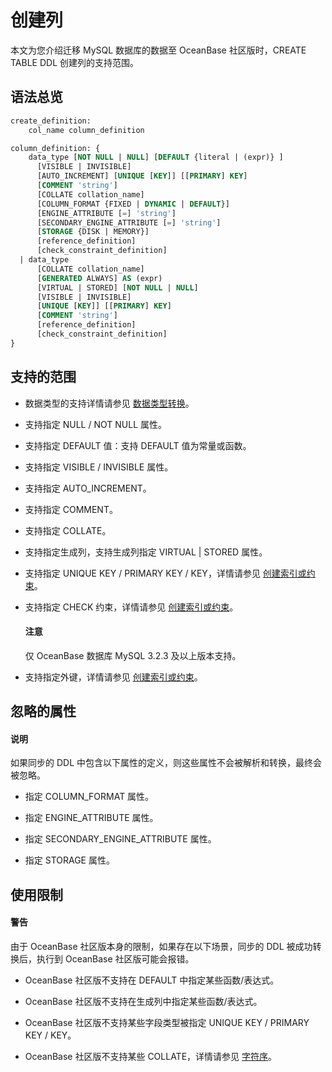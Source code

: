 # 创建列

本文为您介绍迁移 MySQL 数据库的数据至 OceanBase 社区版时，CREATE TABLE DDL 创建列的支持范围。

## 语法总览

```sql
create_definition: 
    col_name column_definition

column_definition: {
    data_type [NOT NULL | NULL] [DEFAULT {literal | (expr)} ]
      [VISIBLE | INVISIBLE]
      [AUTO_INCREMENT] [UNIQUE [KEY]] [[PRIMARY] KEY]
      [COMMENT 'string']
      [COLLATE collation_name]
      [COLUMN_FORMAT {FIXED | DYNAMIC | DEFAULT}]
      [ENGINE_ATTRIBUTE [=] 'string']
      [SECONDARY_ENGINE_ATTRIBUTE [=] 'string']
      [STORAGE {DISK | MEMORY}]
      [reference_definition]
      [check_constraint_definition]
  | data_type
      [COLLATE collation_name]
      [GENERATED ALWAYS] AS (expr)
      [VIRTUAL | STORED] [NOT NULL | NULL]
      [VISIBLE | INVISIBLE]
      [UNIQUE [KEY]] [[PRIMARY] KEY]
      [COMMENT 'string']
      [reference_definition]
      [check_constraint_definition]
}
```

## 支持的范围

* 数据类型的支持详情请参见 [数据类型转换](../300.data-type-conversion.md)。

* 支持指定 NULL / NOT NULL 属性。

* 支持指定 DEFAULT 值：支持 DEFAULT 值为常量或函数。

* 支持指定 VISIBLE / INVISIBLE 属性。

* 支持指定 AUTO_INCREMENT。

* 支持指定 COMMENT。

* 支持指定 COLLATE。

* 支持指定生成列，支持生成列指定 VIRTUAL | STORED 属性。

* 支持指定 UNIQUE KEY / PRIMARY KEY / KEY，详情请参见 [创建索引或约束](../200.create-table/300.create-table-index.md)。

* 支持指定 CHECK 约束，详情请参见 [创建索引或约束](../200.create-table/300.create-table-index.md)。

  <main id="notice" type='notice'>
    <h4>注意</h4>
    <p>仅 OceanBase 数据库 MySQL 3.2.3 及以上版本支持。</p>
  </main>

* 支持指定外键，详情请参见 [创建索引或约束](../200.create-table/300.create-table-index.md)。

## 忽略的属性

  <main id="notice" type='explain'>
    <h4>说明</h4>
    <p>如果同步的 DDL 中包含以下属性的定义，则这些属性不会被解析和转换，最终会被忽略。</p>
  </main>

* 指定 COLUMN_FORMAT 属性。

* 指定 ENGINE_ATTRIBUTE 属性。

* 指定 SECONDARY_ENGINE_ATTRIBUTE 属性。

* 指定 STORAGE 属性。

## 使用限制

  <main id="notice" type='alert'>
    <h4>警告</h4>
    <p>由于 OceanBase 社区版本身的限制，如果存在以下场景，同步的 DDL 被成功转换后，执行到 OceanBase 社区版可能会报错。</p>
  </main>

* OceanBase 社区版不支持在 DEFAULT 中指定某些函数/表达式。

* OceanBase 社区版不支持在生成列中指定某些函数/表达式。

* OceanBase 社区版不支持某些字段类型被指定 UNIQUE KEY / PRIMARY KEY / KEY。

* OceanBase 社区版不支持某些 COLLATE，详情请参见 [字符序](https://www.oceanbase.com/docs/community-observer-cn-10000000000902051)。
